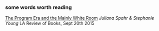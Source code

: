 ---
---

### some words worth reading

[The Program Era and the Mainly White Room](https://lareviewofbooks.org/essay/the-program-era-and-the-mainly-white-room)
*Juliana Spahr & Stephanie Young*
LA Review of Books, Sept 20th 2015

